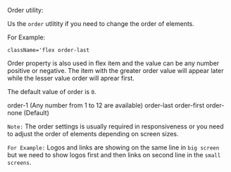 Order utility:

Us the `order` utlitity if you need to change the order of elements.

For Example:

`className='flex order-last`

Order property is also used in flex item and the value can be any number positive or negative. The item with the greater order value will appear later while the lesser value order will aprear first.

The default value of order is `0`.

order-1 (Any number from 1 to 12 are available)
order-last
order-first
order-none (Default)

`Note:`
The order settings is usually required in responsiveness or you need to adjust the order of elements depending on screen sizes.

`For Example:` Logos and links are showing on the same line in `big screen` but we need to show logos first and then links on second line in the `small screens`.
